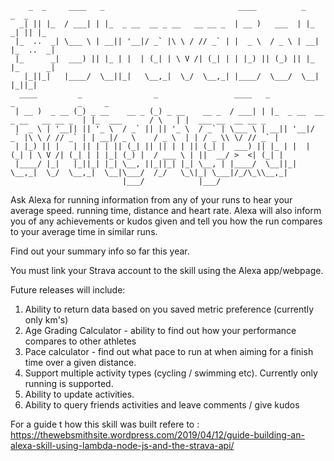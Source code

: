 ```
    _  _     ____   _                              ____          _       _  _                                                    
  _| || |_  / ___| | |_  _ __  __ _ __   __ __ _  | __ )   ___  | |_   _| || |_                                                  
 |_  ..  _| \___ \ | __|| '__|/ _` |\ \ / // _` | |  _ \  / _ \ | __| |_  ..  _|                                                 
 |_      _|  ___) || |_ | |  | (_| | \ V /| (_| | | |_) || (_) || |_  |_      _|                                                 
   |_||_|   |____/  \__||_|   \__,_|  \_/  \__,_| |____/  \___/  \__|   |_||_|                                                   
  ____         _                _                 ____   _                              _              _     _                   
 | __ )  _ __ (_) _ __    __ _ (_) _ __    __ _  / ___| | |_  _ __  __ _ __   __ __ _  | |_  ___      / \   | |  ___ __  __ __ _ 
 |  _ \ | '__|| || '_ \  / _` || || '_ \  / _` | \___ \ | __|| '__|/ _` |\ \ / // _` | | __|/ _ \    / _ \  | | / _ \\ \/ // _` |
 | |_) || |   | || | | || (_| || || | | || (_| |  ___) || |_ | |  | (_| | \ V /| (_| | | |_| (_) |  / ___ \ | ||  __/ >  <| (_| |
 |____/ |_|   |_||_| |_| \__, ||_||_| |_| \__, | |____/  \__||_|   \__,_|  \_/  \__,_|  \__|\___/  /_/   \_\|_| \___|/_/\_\\__,_|
                         |___/            |___/                                                                                                                                                     

```

Ask Alexa for running information from any of your runs to hear your average speed. running time, distance and heart rate.
Alexa will also inform you of any achievements or kudos given and tell you how the run compares to your average time in similar runs.


Find out your summary info so far this year.

You must link your Strava account to the skill using the Alexa app/webpage.


Future releases will include:
1. Ability to return data based on you saved metric preference (currently only km's)
2. Age Grading Calculator - ability to find out how your performance compares to other athletes
3. Pace calculator - find out what pace to run at when aiming for a finish time over a given distance.
4. Support multiple activity types (cycling / swimming etc). Currently only running is supported.
5. Ability to update activities.
6. Ability to query friends activities and leave comments / give kudos

For a guide t how this skill was built refere to :
https://thewebsmithsite.wordpress.com/2019/04/12/guide-building-an-alexa-skill-using-lambda-node-js-and-the-strava-api/
